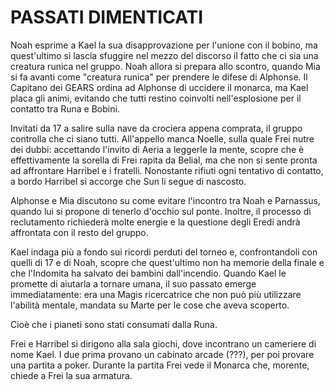 # PASSATI DIMENTICATI

Noah esprime a Kael la sua disapprovazione per l'unione con il bobino, ma quest'ultimo si lascia sfuggire nel mezzo del discorso il fatto che ci sia una creatura runica nel gruppo.
Noah allora si prepara allo scontro, quando Mia si fa avanti come "creatura runica" per prendere le difese di Alphonse. Il Capitano dei GEARS ordina ad Alphonse di uccidere il monarca, ma Kael placa gli animi, evitando che tutti restino coinvolti nell'esplosione per il contatto tra Runa e Bobini.

Invitati da 17 a salire sulla nave da crociera appena comprata, il gruppo controlla che ci siano tutti. All'appello manca Noelle, sulla quale Frei nutre dei dubbi: accettando l'invito di Aeria a leggerle la mente, scopre che è effettivamente la sorella di Frei rapita da Belial, ma che non si sente pronta ad affrontare Harribel e i fratelli.
Nonostante rifiuti ogni tentativo di contatto, a bordo Harribel si accorge che Sun li segue di nascosto.

Alphonse e Mia discutono su come evitare l'incontro tra Noah e Parnassus, quando lui si propone di tenerlo d'occhio sul ponte. Inoltre, il processo di reclutamento richiederà molte energie e la questione degli Eredi andrà affrontata con il resto del gruppo.

Kael indaga più a fondo sui ricordi perduti del torneo e, confrontandoli con quelli di 17 e di Noah, scopre che quest'ultimo non ha memorie della finale e che l'Indomita ha salvato dei bambini dall'incendio.
Quando Kael le promette di aiutarla a tornare umana, il suo passato emerge immediatamente: era una Magis ricercatrice che non può più utilizzare l'abilità mentale, mandata su Marte per le cose che aveva scoperto.

Cioè che i pianeti sono stati consumati dalla Runa.

Frei e Harribel si dirigono alla sala giochi, dove incontrano un cameriere di nome Kael. I due prima provano un cabinato arcade (???), per poi provare una partita a poker. Durante la partita Frei vede il Monarca che, morente, chiede a Frei la sua armatura.


